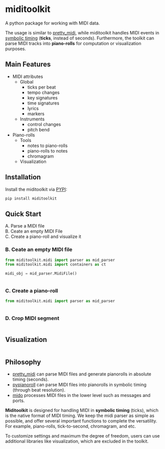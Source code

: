 # miditoolkit

A python package for working with MIDI data. 

The usage is similar to [pretty_midi](https://github.com/craffel/pretty-midi), while miditoolkit handles MIDI events in [symbolic timing](https://mido.readthedocs.io/en/latest/midi_files.html#about-the-time-attribute) (**ticks**, instead of seconds). Furthermore, the toolkit can parse MIDI  tracks into **piano-rolls** for computation or visualization purposes.

## Main Features
* MIDI attributes
    * Global
        * ticks per beat
        * tempo changes
        * key signatures
        * time signatures
        * lyrics
        * markers
    * Instruments
        * control changes
        * pitch bend
* Piano-rolls    
    * Tools
        * notes to piano-rolls
        * piano-rolls to notes
        * chromagram
    * Visualization

## Installation
Install the miditoolkit via [PYPI](https://pypi.org/project/miditoolkit/):
```bash
pip install miditoolkit
```

## Quick Start

A. Parse a MIDI file  
B. Ceate an empty MIDI File  
C. Create a piano-roll and visualize it  

### B. Ceate an empty MIDI file
```python
from miditoolkit.midi import parser as mid_parser 
from miditoolkit.midi import containers as ct

midi_obj = mid_parser.MidiFile()


```

```bash

```

### C. Create a piano-roll
```python
from miditoolkit.midi import parser as mid_parser 



```

### D. Crop MIDI segment
```python

```

## Visualization

```python
```

## Philosophy
* [pretty_midi](https://github.com/craffel/pretty-midi) can parse MIDI files and generate pianorolls in absolute timing (seconds). 
* [pypianoroll](https://github.com/salu133445/pypianoroll) can parse MIDI files into pianorolls in symbolic timing (through beat resolution).
* [mido](https://github.com/mido/mido) processes MIDI files in the lower level such as messages and ports.

**Miditoolkit** is designed for handling MIDI in **symbolic timing** (ticks), which is the native format of MIDI timing. We keep the midi parser as simple as possible, and offer several important functions to complete the versatility. For example, piano-rolls, tick-to-second, chromagram, and etc.

To customize settings and maximum the degree of freedom, users can use additional libraries like visualization, which are excluded in the toolkit. 


